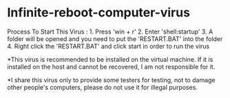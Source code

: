 # Infinite-reboot-computer-virus
Process To Start This Virus : 1. Press 'win + r'
                              2. Enter 'shell:startup'
                              3. A folder will be opened and you need to put the 'RESTART.BAT' into the folder
                              4. Right click the 'RESTART.BAT' and click start in order to run the virus

*This virus is recommended to be installed on the virtual machine. If it is installed on the host and cannot be recovered, I am not responsible for it.

*I share this virus only to provide some testers for testing, not to damage other people's computers, please do not use it for illegal purposes.
